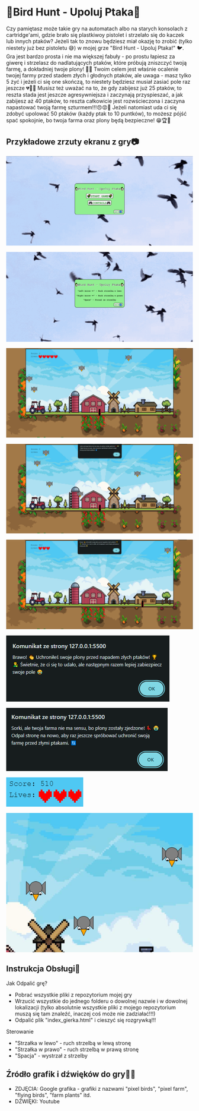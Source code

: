 # 🦆Bird Hunt - Upoluj Ptaka🦆

Czy pamiętasz może takie gry na automatach albo na starych konsolach z cartridge'ami, gdzie brało się plastkiwoy pistolet i strzelało się do kaczek lub innych ptaków? Jeżeli tak to znowu będziesz miał okazję to zrobić (tylko niestety już bez pistoletu 😅) w mojej grze "Bird Hunt - Upoluj Ptaka!" 🐦. Gra jest bardzo prosta i nie ma większej fabuły - po prostu łapiesz za giwerę i strzelasz do nadlatujących ptaków, które próbują zniszczyć twoją farmę, a dokładniej twoje plony! 👨‍🌾 Twoim celem jest właśnie ocalenie twojej farmy przed stadem złych i głodnych ptaków, ale uwaga - masz tylko 5 żyć i jeżeli ci się one skończą, to niestety będziesz musiał zasiać pole raz jeszcze 💔🌾😭 Musisz też uważać na to, że gdy zabijesz już 25 ptaków, to reszta stada jest jeszcze agresywniejsza i zaczynają przyspieszać, a jak zabijesz aż 40 ptaków, to reszta całkowicie jest rozwścieczona i zaczyna napastować twoją farmę szturmem!!!😠😡🦅 Jeżeli natomiast uda ci się zdobyć upolować 50 ptaków (każdy ptak to 10 puntków), to możesz pójść spać spokojnie, bo twoja farma oraz plony będą bezpieczne! 😁🏆🌾

## Przykładowe zrzuty ekranu z gry📷

![screenshot_1](./screenshot_1.png)

![screenshot_2](./screenshot_2.png)

![screenshot_3](./screenshot_3.png)

![screenshot_4](./screenshot_4.png)

![screenshot_5](./screenshot_5.png)

![screenshot_7](./screenshot_7.png)

![screenshot_9](./screenshot_9.png)

![screenshot_6](./screenshot_6.png)

![screenshot_8](./screenshot_8.png)

## Instrukcja Obsługi📖

Jak Odpalić grę?

- Pobrać wszystkie pliki z repozytorium mojej gry
- Wrzucić wszystkie do jednego folderu o dowolnej nazwie i w dowolnej lokalizacji (tylko absolutnie wszystkie pliki z mojego repozytorium muszą się tam znaleźć, inaczej coś może nie zadziałać!!!)
- Odpalić plik "index_gierka.html" i cieszyć się rozgrywką!!!

Sterowanie

- "Strzałka w lewo" - ruch strzelbą w lewą stronę
- "Strzałka w prawo" - ruch strzelbą w prawą stronę
- "Spacja" - wystrzał z strzelby

## Źródło grafik i dźwięków do gry🏡🎶
- ZDJĘCIA: Google grafika - grafiki z nazwami "pixel birds", "pixel farm", "flying birds", "farm plants" itd.
- DŹWIĘKI: Youtube


